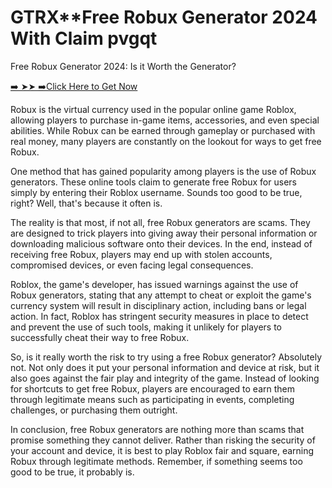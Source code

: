 # GTRX**Free Robux Generator 2024 With Claim pvgqt 
Free Robux Generator 2024: Is it Worth the Generator?

[➡️ ➤➤ ➡️Click Here to Get Now](https://t.co/8aqIb89W3S)

Robux is the virtual currency used in the popular online game Roblox, allowing players to purchase in-game items, accessories, and even special abilities. While Robux can be earned through gameplay or purchased with real money, many players are constantly on the lookout for ways to get free Robux.

One method that has gained popularity among players is the use of Robux generators. These online tools claim to generate free Robux for users simply by entering their Roblox username. Sounds too good to be true, right? Well, that's because it often is.

The reality is that most, if not all, free Robux generators are scams. They are designed to trick players into giving away their personal information or downloading malicious software onto their devices. In the end, instead of receiving free Robux, players may end up with stolen accounts, compromised devices, or even facing legal consequences.

Roblox, the game's developer, has issued warnings against the use of Robux generators, stating that any attempt to cheat or exploit the game's currency system will result in disciplinary action, including bans or legal action. In fact, Roblox has stringent security measures in place to detect and prevent the use of such tools, making it unlikely for players to successfully cheat their way to free Robux.

So, is it really worth the risk to try using a free Robux generator? Absolutely not. Not only does it put your personal information and device at risk, but it also goes against the fair play and integrity of the game. Instead of looking for shortcuts to get free Robux, players are encouraged to earn them through legitimate means such as participating in events, completing challenges, or purchasing them outright.

In conclusion, free Robux generators are nothing more than scams that promise something they cannot deliver. Rather than risking the security of your account and device, it is best to play Roblox fair and square, earning Robux through legitimate methods. Remember, if something seems too good to be true, it probably is.
